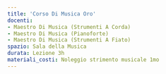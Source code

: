 ```yaml
---
title: 'Corso Di Musica Oro'
docenti:
- Maestro Di Musica (Strumenti A Corda)
- Maestro Di Musica (Pianoforte)
- Maestro Di Musica (Strumenti A Fiato)
spazio: Sala della Musica
durata: Lezione 3h
materiali_costi: Noleggio strimento musicale 1mo
---
```

